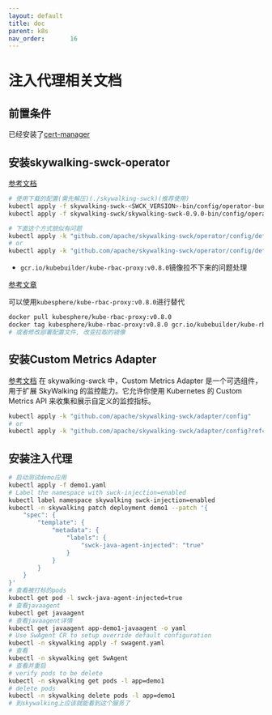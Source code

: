```yaml
---
layout: default
title: doc
parent: k8s
nav_order:       16
---
```


# 注入代理相关文档

## 前置条件

已经安装了[cert-manager](https://github.com/183461750/doc-record/blob/4ed197082e57f368c4eebf6b91e9c1260f6ae8c5/k8s/docs/cert-manager/doc.md)

## 安装skywalking-swck-operator

[参考文档](https://github.com/apache/skywalking-swck/blob/master/docs/operator.md)

```bash
# 使用下载的配置(需先解压)(./skywalking-swck)(推荐使用)
kubectl apply -f skywalking-swck-<SWCK_VERSION>-bin/config/operator-bundle.yaml
kubectl apply -f skywalking-swck/skywalking-swck-0.9.0-bin/config/operator-bundle.yaml

# 下面这个方式貌似有问题
kubectl apply -k "github.com/apache/skywalking-swck/operator/config/default"
# or
kubectl apply -k "github.com/apache/skywalking-swck/operator/config/default?ref=v0.8.0"
```

- `gcr.io/kubebuilder/kube-rbac-proxy:v0.8.0`镜像拉不下来的问题处理

[参考文章](https://juejin.cn/post/7099354856078442509)

可以使用`kubesphere/kube-rbac-proxy:v0.8.0`进行替代

```bash
docker pull kubesphere/kube-rbac-proxy:v0.8.0
docker tag kubesphere/kube-rbac-proxy:v0.8.0 gcr.io/kubebuilder/kube-rbac-proxy:v0.8.0
# 或者修改部署配置文件, 改变拉取的镜像
```

## 安装Custom Metrics Adapter

[参考文档](https://github.com/apache/skywalking-swck/blob/master/docs/custom-metrics-adapter.md)
在 skywalking-swck 中，Custom Metrics Adapter 是一个可选组件，用于扩展 SkyWalking 的监控能力。它允许你使用 Kubernetes 的 Custom Metrics API 来收集和展示自定义的监控指标。

```bash
kubectl apply -k "github.com/apache/skywalking-swck/adapter/config"
# or
kubectl apply -k "github.com/apache/skywalking-swck/adapter/config?ref=v0.8.0"
```

## 安装注入代理

```bash
# 启动测试demo应用
kubectl apply -f demo1.yaml
# Label the namespace with swck-injection=enabled
kubectl label namespace skywalking swck-injection=enabled
kubectl -n skywalking patch deployment demo1 --patch '{
    "spec": {
        "template": {
            "metadata": {
                "labels": {
                    "swck-java-agent-injected": "true"
                }
            }
        }
    }
}'
# 查看被打标的pods
kubectl get pod -l swck-java-agent-injected=true
# 查看javaagent
kubectl get javaagent
# 查看javaagent详情
kubectl get javaagent app-demo1-javaagent -o yaml
# Use SwAgent CR to setup override default configuration
kubectl -n skywalking apply -f swagent.yaml
# 查看
kubectl -n skywalking get SwAgent
# 查看并重启
# verify pods to be delete 
kubectl -n skywalking get pods -l app=demo1
# delete pods
kubectl -n skywalking delete pods -l app=demo1
# 到skywalking上应该就能看到这个服务了
```
